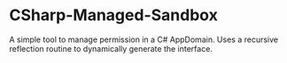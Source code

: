# CSharp-Managed-Sandbox
A simple tool to manage permission in a C# AppDomain. Uses a recursive reflection routine to dynamically generate the interface.
